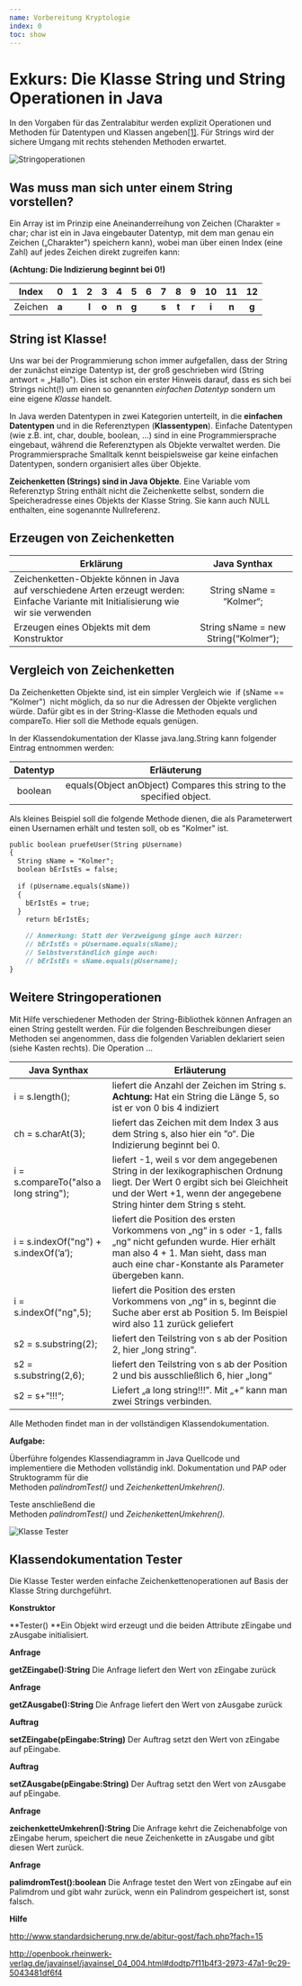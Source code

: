 ```yaml
---
name: Vorbereitung Kryptologie
index: 0
toc: show
---
```


# Exkurs: Die Klasse String und String Operationen in Java

In den Vorgaben für das Zentralabitur werden explizit Operationen und
Methoden für Datentypen und Klassen
angeben[\[1\]](https://www.standardsicherung.schulministerium.nrw.de/cms/zentralabitur-gost/faecher/getfile.php?file=5438).
Für Strings wird der sichere Umgang mit rechts stehenden Methoden
erwartet.

![Stringoperationen](/Bilder/stringoperationen/image1.png)

## Was muss man sich unter einem String vorstellen?

Ein Array ist im Prinzip eine Aneinanderreihung von Zeichen (Charakter =
char; char ist ein in Java eingebauter Datentyp, mit dem man genau ein
Zeichen („Charakter") speichern kann), wobei man über einen Index (eine
Zahl) auf jedes Zeichen direkt zugreifen kann: 

**(Achtung: Die Indizierung beginnt bei 0!)**


|  Index  |   0   | 1 |   2   |   3   |   4   |   5   | 6 |   7   |   8   |   9   |   10  |   11  |  12   |
|:-------:|:-----:|:-:|:-----:|:-----:|:-----:|:-----:|:-:|:-----:|:-----:|:-----:|:-----:|:-----:|:-----:|
| Zeichen | **a** |   | **l** | **o** | **n** | **g** |   | **s** | **t** | **r** | **i** | **n** | **g** |

## String ist Klasse!

Uns war bei der Programmierung schon immer aufgefallen, dass der String
der zunächst einzige Datentyp ist, der groß geschrieben wird (String
antwort = „Hallo"). Dies ist schon ein erster Hinweis darauf, dass es
sich bei Strings nicht(!) um einen so genannten *einfachen
Datentyp* sondern um eine eigene *Klasse* handelt.

In Java werden Datentypen in zwei Kategorien unterteilt, in
die **einfachen Datentypen** und in die Referenztypen
(**Klassentypen**). Einfache Datentypen (wie z.B. int, char, double,
boolean, ...) sind in eine Programmiersprache eingebaut, während die
Referenztypen als Objekte verwaltet werden. Die Programmiersprache
Smalltalk kennt beispielsweise gar keine einfachen Datentypen, sondern
organisiert alles über Objekte.

**Zeichenketten (Strings) sind in Java Objekte**. Eine Variable vom
Referenztyp String enthält nicht die Zeichenkette selbst, sondern die
Speicheradresse eines Objekts der Klasse String. Sie kann auch NULL
enthalten, eine sogenannte Nullreferenz.

## Erzeugen von Zeichenketten

|    Erklärung     |         Java Synthax    |
|-----------------------------------------------------------------------------|:------------------------------------:|
|    Zeichenketten-Objekte können in Java auf verschiedene Arten erzeugt werden: Einfache Variante mit Initialisierung wie wir sie verwenden                                  | String sName = “Kolmer“; |
| Erzeugen eines Objekts mit dem Konstruktor                                  | String sName = new String(“Kolmer“); |

## Vergleich von Zeichenketten

Da Zeichenketten Objekte sind, ist ein simpler Vergleich wie  if (sName
== "Kolmer")  nicht möglich, da so nur die Adressen der Objekte
verglichen würde. Dafür gibt es in der String-Klasse die Methoden equals
und compareTo. Hier soll die Methode equals genügen.

In der Klassendokumentation der Klasse java.lang.String kann folgender
Eintrag entnommen werden:

| Datentyp | Erläuterung |
|:-------:|:----------------------------------------------------------------------:|
|boolean| equals(Object anObject)  Compares this string to the specified object.
Als kleines Beispiel soll die folgende Methode dienen, die als
Parameterwert einen Usernamen erhält und testen soll, ob es "Kolmer"
ist. 

```md
public boolean pruefeUser(String pUsername)
{
  String sName = "Kolmer";
  boolean bErIstEs = false;
  
  if (pUsername.equals(sName))
  {
    bErIstEs = true;
  }
    return bErIstEs;

    // Anmerkung: Statt der Verzweigung ginge auch kürzer:
    // bErIstEs = pUsername.equals(sName);
    // Selbstverständlich ginge auch:
    // bErIstEs = sName.equals(pUsername);
}
``` 

## Weitere Stringoperationen 

Mit Hilfe verschiedener Methoden der String-Bibliothek können Anfragen
an einen String gestellt werden. Für die folgenden Beschreibungen dieser
Methoden sei angenommen, dass die folgenden Variablen deklariert seien
(siehe Kasten rechts). Die Operation ...

| Java Synthax                           |           Erläuterung                                                           |
|----------------------------------------|----------------------------------------------------------------------------------|
|i = s.length();                         | liefert die Anzahl der Zeichen im String s.  **Achtung:** Hat ein String die Länge 5, so ist er von 0 bis 4 indiziert  |
| ch = s.charAt(3);                      | liefert das Zeichen mit dem Index 3 aus dem String s, also hier ein ”o“. Die Indizierung beginnt bei 0. |
| i = s.compareTo("also a long string"); | liefert -1, weil s vor dem angegebenen String in der lexikographischen Ordnung liegt. Der Wert 0 ergibt sich bei Gleichheit und der Wert +1, wenn der angegebene String hinter dem String s steht.    |
| i = s.indexOf("ng") + s.indexOf(’a’);  | liefert die Position des ersten Vorkommens von „ng“ in s oder -1, falls „ng“ nicht gefunden wurde. Hier erhält man also 4 + 1. Man sieht, dass man auch eine char-Konstante als Parameter übergeben kann. |
| i = s.indexOf("ng",5);                 | liefert die Position des ersten Vorkommens von „ng“ in s, beginnt die Suche aber erst ab Position 5. Im Beispiel wird also 11 zurück geliefert |
| s2 = s.substring(2);                   | liefert den Teilstring von s ab der Position 2, hier „long string“.   |
| s2 = s.substring(2,6);                 | liefert den Teilstring von s ab der Position 2 und bis ausschließlich 6, hier „long“ |
| s2 = s+“!!!“;                          | Liefert „a long string!!!”. Mit „+“ kann man zwei Strings verbinden. |

Alle Methoden findet man in der vollständigen Klassendokumentation.

**Aufgabe:**

Überführe folgendes Klassendiagramm in Java Quellcode und implementiere
die Methoden vollständig inkl. Dokumentation und PAP oder Struktogramm
für die Methoden *palindromTest()* und *ZeichenkettenUmkehren().* 

Teste anschließend die
Methoden *palindromTest()* und *ZeichenkettenUmkehren().*

![Klasse Tester](/Bilder/stringoperationen/image2.png)

## Klassendokumentation Tester

Die Klasse Tester werden einfache Zeichenkettenoperationen auf Basis der
Klasse String durchgeführt.

**Konstruktor**

**Tester() **Ein Objekt wird erzeugt und die beiden Attribute zEingabe
und zAusgabe initialisiert.

**Anfrage**

**getZEingabe():String** Die Anfrage liefert den Wert von zEingabe
zurück

**Anfrage**

**getZAusgabe():String** Die Anfrage liefert den Wert von zAusgabe
zurück

**Auftrag**

**setZEingabe(pEingabe:String)** Der Auftrag setzt den Wert von zEingabe
auf pEingabe.

**Auftrag**

**setZAusgabe(pEingabe:String)** Der Auftrag setzt den Wert von zAusgabe
auf pEingabe.

**Anfrage**

**zeichenketteUmkehren():String** Die Anfrage kehrt die Zeichenabfolge
von zEingabe herum, speichert die neue Zeichenkette in zAusgabe und gibt
diesen Wert zurück.

**Anfrage**

**palimdromTest():boolean** Die Anfrage testet den Wert von zEingabe auf
ein Palimdrom und gibt wahr zurück, wenn ein Palindrom gespeichert ist,
sonst falsch.

**Hilfe**

http://www.standardsicherung.nrw.de/abitur-gost/fach.php?fach=15

http://openbook.rheinwerk-verlag.de/javainsel/javainsel_04_004.html#dodtp7f11b4f3-2973-47a1-9c29-5043481df6f4
